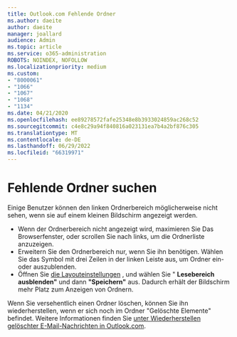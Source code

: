 ```yaml
---
title: Outlook.com Fehlende Ordner
ms.author: daeite
author: daeite
manager: joallard
audience: Admin
ms.topic: article
ms.service: o365-administration
ROBOTS: NOINDEX, NOFOLLOW
ms.localizationpriority: medium
ms.custom:
- "8000061"
- "1066"
- "1067"
- "1068"
- "1134"
ms.date: 04/21/2020
ms.openlocfilehash: ee89278572fafe25348e8b3933024859ac268c52
ms.sourcegitcommit: c4e8c29a94f840816a023131ea7b4a2bf876c305
ms.translationtype: MT
ms.contentlocale: de-DE
ms.lasthandoff: 06/29/2022
ms.locfileid: "66319971"
---
```

# <a name="find-missing-folders"></a>Fehlende Ordner suchen

Einige Benutzer können den linken Ordnerbereich möglicherweise nicht sehen, wenn sie auf einem kleinen Bildschirm angezeigt werden.

- Wenn der Ordnerbereich nicht angezeigt wird, maximieren Sie Das Browserfenster, oder scrollen Sie nach links, um die Ordnerliste anzuzeigen.
- Erweitern Sie den Ordnerbereich nur, wenn Sie ihn benötigen. Wählen Sie das Symbol mit drei Zeilen in der linken Leiste aus, um Ordner ein- oder auszublenden.
- Öffnen Sie [die Layouteinstellungen](https://outlook.live.com/mail/options/mail/layout) , und wählen Sie " **Lesebereich ausblenden"** und dann **"Speichern"** aus. Dadurch erhält der Bildschirm mehr Platz zum Anzeigen von Ordnern.

Wenn Sie versehentlich einen Ordner löschen, können Sie ihn wiederherstellen, wenn er sich noch im Ordner "Gelöschte Elemente" befindet. Weitere Informationen finden Sie [unter Wiederherstellen gelöschter E-Mail-Nachrichten in Outlook.com](https://support.office.com/article/cf06ab1b-ae0b-418c-a4d9-4e895f83ed50).

